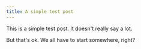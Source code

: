 ```yaml
---
title: A simple test post
---
```


This is a simple test post. It doesn't really say a lot.

But that's ok. We all have to start somewhere, right?